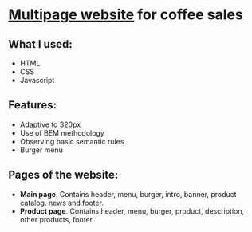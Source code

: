 # [Multipage website](https://denyschr.github.io/coffeemeet/) for coffee sales
## What I used:
- HTML
- CSS
- Javascript
## Features:
- Adaptive to 320px
- Use of BEM methodology
- Observing basic semantic rules
- Burger menu 
## Pages of the website:
- **Main page**. Contains header, menu, burger, intro, banner, product catalog, news and footer.
- **Product page**. Contains header, menu, burger, product, description, other products, footer.
